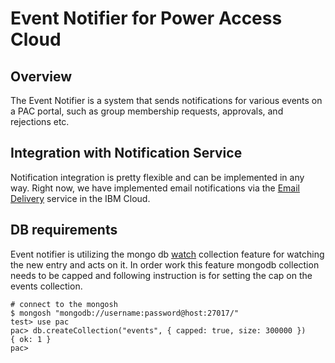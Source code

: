 # Event Notifier for Power Access Cloud

## Overview
The Event Notifier is a system that sends notifications for various events on a PAC portal, such as group membership requests, approvals, and rejections etc. 

## Integration with Notification Service
Notification integration is pretty flexible and can be implemented in any way. Right now, we have implemented email notifications via the [Email Delivery][sendgrid] service in the IBM Cloud.

## DB requirements

Event notifier is utilizing the mongo db [watch][watch-mongo] collection feature for watching the new entry and acts on it. In order work this feature mongodb collection needs to be capped and following instruction is for setting the cap on the events collection.

```shell
# connect to the mongosh
$ mongosh "mongodb://username:password@host:27017/"
test> use pac
pac> db.createCollection("events", { capped: true, size: 300000 })
{ ok: 1 }
pac>
```


[sendgrid]: https://cloud.ibm.com/catalog/infrastructure/email-delivery
[watch-mongo]: https://www.mongodb.com/docs/manual/changeStreams/#watch-a-collection--database--or-deployment
